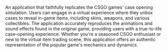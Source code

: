  An application that faithfully replicates the CSGO games' case opening simulation. Users can engage in a virtual experience where they unbox cases to reveal in-game items, including skins, weapons, and various collectibles. The application accurately reproduces the animations and sound effects found in the original game, providing users with a true-to-life case-opening experience. Whether you're a seasoned CSGO enthusiast or new to the virtual item trading scene, this application offers an authentic representation of the popular game's mechanics and dynamics.
